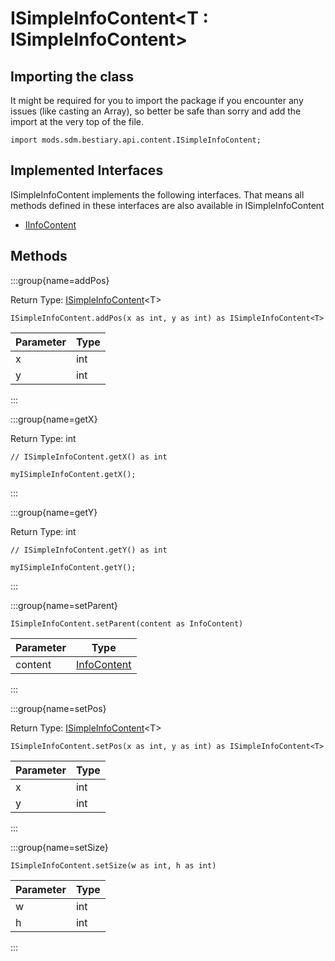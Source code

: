 # ISimpleInfoContent&LT;T : ISimpleInfoContent&GT;

## Importing the class

It might be required for you to import the package if you encounter any issues (like casting an Array), so better be safe than sorry and add the import at the very top of the file.
```zenscript
import mods.sdm.bestiary.api.content.ISimpleInfoContent;
```


## Implemented Interfaces
ISimpleInfoContent implements the following interfaces. That means all methods defined in these interfaces are also available in ISimpleInfoContent

- [IInfoContent](/mods/sdm/bestiary/api/content/IInfoContent)

## Methods

:::group{name=addPos}

Return Type: [ISimpleInfoContent](/mods/sdm/bestiary/api/content/ISimpleInfoContent)&lt;T&gt;

```zenscript
ISimpleInfoContent.addPos(x as int, y as int) as ISimpleInfoContent<T>
```

| Parameter | Type |
|-----------|------|
| x         | int  |
| y         | int  |


:::

:::group{name=getX}

Return Type: int

```zenscript
// ISimpleInfoContent.getX() as int

myISimpleInfoContent.getX();
```

:::

:::group{name=getY}

Return Type: int

```zenscript
// ISimpleInfoContent.getY() as int

myISimpleInfoContent.getY();
```

:::

:::group{name=setParent}

```zenscript
ISimpleInfoContent.setParent(content as InfoContent)
```

| Parameter |                           Type                            |
|-----------|-----------------------------------------------------------|
| content   | [InfoContent](/mods/sdm/bestiary/api/content/InfoContent) |


:::

:::group{name=setPos}

Return Type: [ISimpleInfoContent](/mods/sdm/bestiary/api/content/ISimpleInfoContent)&lt;T&gt;

```zenscript
ISimpleInfoContent.setPos(x as int, y as int) as ISimpleInfoContent<T>
```

| Parameter | Type |
|-----------|------|
| x         | int  |
| y         | int  |


:::

:::group{name=setSize}

```zenscript
ISimpleInfoContent.setSize(w as int, h as int)
```

| Parameter | Type |
|-----------|------|
| w         | int  |
| h         | int  |


:::


